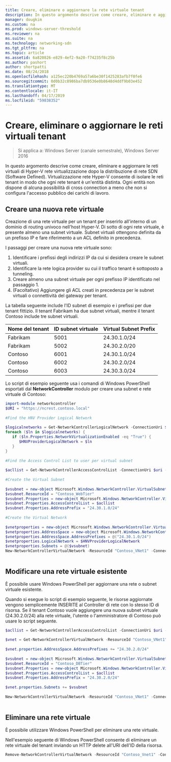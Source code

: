 ```yaml
---
title: Creare, eliminare o aggiornare la rete virtuale tenant
description: In questo argomento descrive come creare, eliminare e aggiornare le reti virtuali di Hyper-V rete virtualizzazione dopo la distribuzione di rete SDN (Software Defined). Virtualizzazione rete Hyper-V consente di isolare le reti tenant in modo che ogni rete tenant è un'entità distinta. Ogni entità non dispone di alcuna possibilità di cross connection a meno che non si configura l'accesso pubblico dei carichi di lavoro.
manager: dougkim
ms.custom: na
ms.prod: windows-server-threshold
ms.reviewer: na
ms.suite: na
ms.technology: networking-sdn
ms.tgt_pltfrm: na
ms.topic: article
ms.assetid: 6a820826-e829-4ef2-9a20-f74235f8c25b
ms.author: pashort
author: shortpatti
ms.date: 08/24/2018
ms.openlocfilehash: a125ec220b4769a57a6be30f1425283afb7f0fe6
ms.sourcegitcommit: 0d0b32c8986ba7db9536e0b8648d4ddf9b03e452
ms.translationtype: MT
ms.contentlocale: it-IT
ms.lasthandoff: 04/17/2019
ms.locfileid: "59838352"
---
```

# <a name="create-delete-or-update-tenant-virtual-networks"></a>Creare, eliminare o aggiornare le reti virtuali tenant

>Si applica a: Windows Server (canale semestrale), Windows Server 2016

In questo argomento descrive come creare, eliminare e aggiornare le reti virtuali di Hyper-V rete virtualizzazione dopo la distribuzione di rete SDN (Software Defined). Virtualizzazione rete Hyper-V consente di isolare le reti tenant in modo che ogni rete tenant è un'entità distinta. Ogni entità non dispone di alcuna possibilità di cross connection a meno che non si configura l'accesso pubblico dei carichi di lavoro.   
  
## <a name="create-a-new-virtual-network"></a>Creare una nuova rete virtuale  
Creazione di una rete virtuale per un tenant per inserirlo all'interno di un dominio di routing univoco nell'host Hyper-V. Di sotto di ogni rete virtuale, è presente almeno una subnet virtuale. Subnet virtuali ottengono definita da un prefisso IP e fare riferimento a un ACL definito in precedenza.  

I passaggi per creare una nuova rete virtuale sono:

1. Identificare i prefissi degli indirizzi IP da cui si desidera creare le subnet virtuali.   
2. Identificare la rete logica provider su cui il traffico tenant è sottoposto a tunneling.   
3. Creare almeno una subnet virtuale per ogni prefisso IP identificato nel passaggio 1. 
4. (Facoltativo) Aggiungere gli ACL creati in precedenza per le subnet virtuali o connettività del gateway per tenant. 

La tabella seguente include l'ID subnet di esempio e i prefissi per due tenant fittizio. Il tenant Fabrikam ha due subnet virtuali, mentre il tenant Contoso include tre subnet virtuali.  
 
  
Nome del tenant  |ID subnet virtuale  |Virtual Subnet Prefix    
---------|---------|---------  
Fabrikam    |5001         |24.30.1.0/24           
Fabrikam     |5002         | 24.30.2.0/20          
Contoso    |6001         |  24.30.1.0/24         
Contoso    | 6002        |  24.30.2.0/24         
Contoso     | 6003        | 24.30.3.0/24          
  
Lo script di esempio seguente usa i comandi di Windows PowerShell esportati dal **NetworkController** modulo per creare una subnet e rete virtuale di Contoso:   
  
```Powershell  
import-module networkcontroller  
$URI = "https://ncrest.contoso.local"  
  
#Find the HNV Provider Logical Network  
  
$logicalnetworks = Get-NetworkControllerLogicalNetwork -ConnectionUri $uri  
foreach ($ln in $logicalnetworks) {  
   if ($ln.Properties.NetworkVirtualizationEnabled -eq "True") {  
      $HNVProviderLogicalNetwork = $ln  
   }  
}   
  
#Find the Access Control List to user per virtual subnet  
  
$acllist = Get-NetworkControllerAccessControlList -ConnectionUri $uri -ResourceId "AllowAll"  
  
#Create the Virtual Subnet  
  
$vsubnet = new-object Microsoft.Windows.NetworkController.VirtualSubnet  
$vsubnet.ResourceId = "Contoso_WebTier"  
$vsubnet.Properties = new-object Microsoft.Windows.NetworkController.VirtualSubnetProperties  
$vsubnet.Properties.AccessControlList = $acllist  
$vsubnet.Properties.AddressPrefix = "24.30.1.0/24"  
  
#Create the Virtual Network  
  
$vnetproperties = new-object Microsoft.Windows.NetworkController.VirtualNetworkProperties  
$vnetproperties.AddressSpace = new-object Microsoft.Windows.NetworkController.AddressSpace  
$vnetproperties.AddressSpace.AddressPrefixes = @("24.30.1.0/24")  
$vnetproperties.LogicalNetwork = $HNVProviderLogicalNetwork  
$vnetproperties.Subnets = @($vsubnet)  
New-NetworkControllerVirtualNetwork -ResourceId "Contoso_VNet1" -ConnectionUri $uri -Properties $vnetproperties  
  
```  
  
## <a name="modify-an-existing-virtual-network"></a>Modificare una rete virtuale esistente  
È possibile usare Windows PowerShell per aggiornare una rete o subnet virtuale esistente.   
  
Quando si esegue lo script di esempio seguente, le risorse aggiornate vengono semplicemente INSERITE al Controller di rete con lo stesso ID di risorsa. Se il tenant Contoso vuole aggiungere una nuova subnet virtuale (24.30.2.0/24) alla rete virtuale, l'utente o l'amministratore di Contoso può usare lo script seguente.  
  
```PowerShell  
$acllist = Get-NetworkControllerAccessControlList -ConnectionUri $uri -ResourceId "AllowAll"  
  
$vnet = Get-NetworkControllerVirtualNetwork -ResourceId "Contoso_VNet1" -ConnectionUri $uri  
  
$vnet.properties.AddressSpace.AddressPrefixes += "24.30.2.0/24"  
  
$vsubnet = new-object Microsoft.Windows.NetworkController.VirtualSubnet  
$vsubnet.ResourceId = "Contoso_DBTier"  
$vsubnet.Properties = new-object Microsoft.Windows.NetworkController.VirtualSubnetProperties  
$vsubnet.Properties.AccessControlList = $acllist  
$vsubnet.Properties.AddressPrefix = "24.30.2.0/24"  
  
$vnet.properties.Subnets += $vsubnet  
  
New-NetworkControllerVirtualNetwork -ResourceId "Contoso_VNet1" -ConnectionUri $uri -properties $vnet.properties  
  
```  
  
## <a name="delete-a-virtual-network"></a>Eliminare una rete virtuale  
  
È possibile utilizzare Windows PowerShell per eliminare una rete virtuale.  
  
Nell'esempio seguente di Windows PowerShell consente di eliminare un rete virtuale del tenant inviando un HTTP delete all'URI dell'ID della risorsa.  

```PowerShell  
Remove-NetworkControllerVirtualNetwork -ResourceId "Contoso_Vnet1" -ConnectionUri $uri  
```

